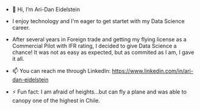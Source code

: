 - 👋 Hi, I’m Ari-Dan Eidelstein

- I enjoy technology and I'm eager to get startet with my Data Science career.
- After several years in Foreign trade and getting my flying license as a Commercial Pilot with IFR rating, I decided to give Data Science a chance! It was not as easy as expected, but as commited as I am, I gave it all. 

- 📫 You can reach me through LinkedIn: https://www.linkedin.com/in/ari-dan-eidelstein

- ⚡ Fun fact: I am afraid of heights...but can fly a plane and was able to canopy one of the highest in Chile.

<!---
AEidelstein/AEidelstein is a ✨ special ✨ repository because its `README.md` (this file) appears on your GitHub profile.
You can click the Preview link to take a look at your changes.
--->
